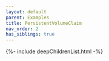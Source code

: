 ```yaml
---
layout: default
parent: Examples
title: PersistentVolumeClaim
nav_order: 2
has_siblings: true
---
```

{%- include deepChildrenList.html -%}